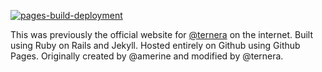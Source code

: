 [![pages-build-deployment](https://github.com/ternera/ternera.org/actions/workflows/pages/pages-build-deployment/badge.svg)](https://github.com/ternera/ternera.org/actions/workflows/pages/pages-build-deployment)

This was previously the official website for [@ternera](https://ternera.org) on the internet. Built using Ruby on Rails and Jekyll. Hosted entirely on Github using Github Pages. Originally created by @amerine and modified by @ternera.

